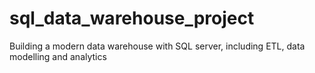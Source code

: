 # sql_data_warehouse_project
Building a modern data warehouse with SQL server, including ETL, data modelling and analytics
